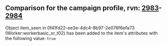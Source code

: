 ## Comparison for the campaign profile, rvn: [2983](https://github.com/PRO100KatYT/FortniteProfileRevisions/tree/main/profiles/campaign/2983%20campaign.json)-[2984](https://github.com/PRO100KatYT/FortniteProfileRevisions/tree/main/profiles/campaign/2984%20campaign.json)

Object item_seen in 0f41fd22-ee3e-4dc4-8b97-2e076f6efa73 (Worker:workerbasic_sr_t02) has been added to the item's attributes with the following value: `true`
<br><br>
